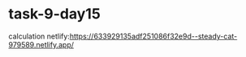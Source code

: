 # task-9-day15
calculation
netlify:https://633929135adf251086f32e9d--steady-cat-979589.netlify.app/

